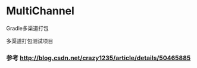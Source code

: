 # MultiChannel
Gradle多渠道打包

多渠道打包测试项目

### 参考 http://blog.csdn.net/crazy1235/article/details/50465885
